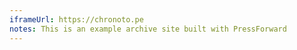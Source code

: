 ```yaml
---
iframeUrl: https://chronoto.pe
notes: This is an example archive site built with PressForward
---
```

